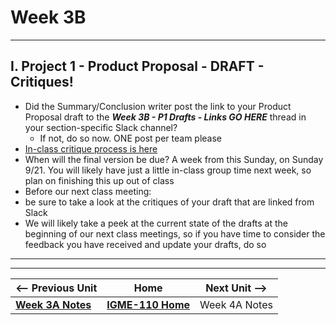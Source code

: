# Week 3B

---

## I. Project 1 - Product Proposal - DRAFT - Critiques!

- Did the Summary/Conclusion writer post the link to your Product Proposal draft to the ***Week 3B - P1 Drafts - Links GO HERE*** thread in your section-specific Slack channel?
  - If not, do so now. ONE post per team please
- [In-class critique process is here](../documents/p1-draft-peer-eval.md)
- When will the final version be due? A week from this Sunday, on Sunday 9/21. You will likely have just a little in-class group time next week, so plan on finishing this up out of class
- Before our next class meeting:
 - be sure to take a look at the critiques of your draft that are linked from Slack
 - We will likely take a peek at the current state of the drafts at the beginning of our next class meetings, so if you have time to consider the feedback you have received and update your drafts, do so



---
---

| <-- Previous Unit | Home | Next Unit -->
| --- | --- | --- 
|   [**Week 3A Notes**](3A.md)  |  [**IGME-110 Home**](../) | Week 4A Notes

